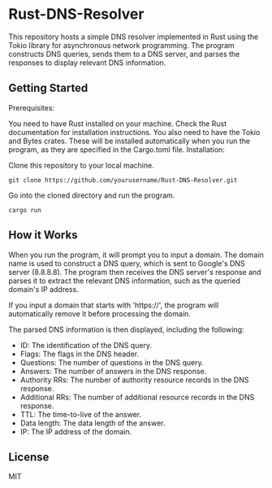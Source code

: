# Rust-DNS-Resolver
This repository hosts a simple DNS resolver implemented in Rust using the Tokio library for asynchronous network programming. The program constructs DNS queries, sends them to a DNS server, and parses the responses to display relevant DNS information.

## Getting Started
Prerequisites:

You need to have Rust installed on your machine. Check the Rust documentation for installation instructions.
You also need to have the Tokio and Bytes crates. These will be installed automatically when you run the program, as they are specified in the Cargo.toml file.
Installation:

Clone this repository to your local machine.
```
git clone https://github.com/yourusername/Rust-DNS-Resolver.git
```
Go into the cloned directory and run the program. 
```
cargo run
```

## How it Works
When you run the program, it will prompt you to input a domain. The domain name is used to construct a DNS query, which is sent to Google's DNS server (8.8.8.8). The program then receives the DNS server's response and parses it to extract the relevant DNS information, such as the queried domain's IP address.

If you input a domain that starts with 'https://', the program will automatically remove it before processing the domain.

The parsed DNS information is then displayed, including the following:
- ID: The identification of the DNS query.
- Flags: The flags in the DNS header.
- Questions: The number of questions in the DNS query.
- Answers: The number of answers in the DNS response.
- Authority RRs: The number of authority resource records in the DNS response.
- Additional RRs: The number of additional resource records in the DNS response.
- TTL: The time-to-live of the answer.
- Data length: The data length of the answer.
- IP: The IP address of the domain.

## License
MIT
